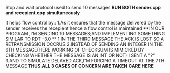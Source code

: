  Stop and wait protocol used to send 10 messages 
 **RUN BOTH sender.cpp and recepient.cpp simultaneously**

It helps flow control by::
1.As it ensures that the message delivered by the sender receives the recepient hence a flow control is maintained
**IN OUR PROGRAM ,I'M SENDING 10 MESSAGES;AND IMPLEMENTING SOMETHING SIMILAR TO RDT -3.0  **
	1.IN THE THIRD MESSAGE THE ACK IS LOST SO A RETRANSMISSION OCCRUS 
	2.INSTEAD OF SENDING AN INTEGER IN THE 6TH MESSAGE(HERE WORKING OF CHECKSUM IS MIMICKED BY CHECKING WHETHER THE MESSAGE IS AN INT OR NOT) I SENT A "?" 
	3.AND TO SIMULATE DELAYED ACK,I'M FORCING A TIMEOUT AT THE 7TH MESSAGE
**THUS ALL 3 CASES OF CONCERN ARE TAKEN CARE HERE**



